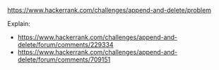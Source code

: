 https://www.hackerrank.com/challenges/append-and-delete/problem

Explain:
- https://www.hackerrank.com/challenges/append-and-delete/forum/comments/229334
- https://www.hackerrank.com/challenges/append-and-delete/forum/comments/709151
